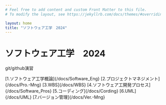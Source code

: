 ```yaml
---
# Feel free to add content and custom Front Matter to this file.
# To modify the layout, see https://jekyllrb.com/docs/themes/#overriding-theme-defaults

layout: home
title: "ソフトウェア工学　2024"
---
```


# ソフトウェア工学　2024

git/github演習

[1.ソフトウェア工学概論]{/docs/Software_Eng}
[2.プロジェクトマネジメント]{/docs/Pro.-Mng}
[3.WBS]{/docs/WBS}
[4.ソフトウェア工開発プロセス]{/docs/Software_Pros}
[5.コーディング]{/docs/Cording}
[6.UML]{/docs/UML}
[7.バージョン管理]{/docs/Ver.-Mng}